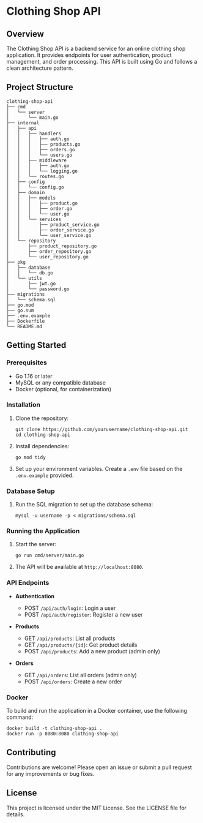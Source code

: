 # Clothing Shop API

## Overview
The Clothing Shop API is a backend service for an online clothing shop application. It provides endpoints for user authentication, product management, and order processing. This API is built using Go and follows a clean architecture pattern.

## Project Structure
```
clothing-shop-api
├── cmd
│   └── server
│       └── main.go
├── internal
│   ├── api
│   │   ├── handlers
│   │   │   ├── auth.go
│   │   │   ├── products.go
│   │   │   ├── orders.go
│   │   │   └── users.go
│   │   ├── middleware
│   │   │   ├── auth.go
│   │   │   └── logging.go
│   │   └── routes.go
│   ├── config
│   │   └── config.go
│   ├── domain
│   │   ├── models
│   │   │   ├── product.go
│   │   │   ├── order.go
│   │   │   └── user.go
│   │   └── services
│   │       ├── product_service.go
│   │       ├── order_service.go
│   │       └── user_service.go
│   └── repository
│       ├── product_repository.go
│       ├── order_repository.go
│       └── user_repository.go
├── pkg
│   ├── database
│   │   └── db.go
│   └── utils
│       ├── jwt.go
│       └── password.go
├── migrations
│   └── schema.sql
├── go.mod
├── go.sum
├── .env.example
├── Dockerfile
└── README.md
```

## Getting Started

### Prerequisites
- Go 1.16 or later
- MySQL or any compatible database
- Docker (optional, for containerization)

### Installation
1. Clone the repository:
   ```
   git clone https://github.com/yourusername/clothing-shop-api.git
   cd clothing-shop-api
   ```

2. Install dependencies:
   ```
   go mod tidy
   ```

3. Set up your environment variables. Create a `.env` file based on the `.env.example` provided.

### Database Setup
1. Run the SQL migration to set up the database schema:
   ```
   mysql -u username -p < migrations/schema.sql
   ```

### Running the Application
1. Start the server:
   ```
   go run cmd/server/main.go
   ```

2. The API will be available at `http://localhost:8080`.

### API Endpoints
- **Authentication**
  - POST `/api/auth/login`: Login a user
  - POST `/api/auth/register`: Register a new user

- **Products**
  - GET `/api/products`: List all products
  - GET `/api/products/{id}`: Get product details
  - POST `/api/products`: Add a new product (admin only)

- **Orders**
  - GET `/api/orders`: List all orders (admin only)
  - POST `/api/orders`: Create a new order

### Docker
To build and run the application in a Docker container, use the following command:
```
docker build -t clothing-shop-api .
docker run -p 8080:8080 clothing-shop-api
```

## Contributing
Contributions are welcome! Please open an issue or submit a pull request for any improvements or bug fixes.

## License
This project is licensed under the MIT License. See the LICENSE file for details.